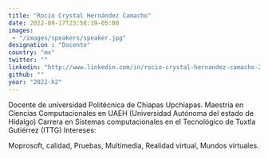 ```yaml
---
title: "Rocio Crystal Hernández Camacho"
date: 2022-09-17T23:58:19-05:00
images: 
 - "/images/speakers/speaker.jpg"
designation : "Docente"
country: "mx"
twitter: ""
linkedin: "http://www.linkedin.com/in/rocio-crystal-hernandez-camacho-2556158b"
github: ""
year: "2022-h2"
---
```


Docente de universidad Politécnica de Chiapas Upchiapas.
Maestría en Ciencias Computacionales en UAEH (Universidad Autónoma del estado de Hidalgo)
Carrera en Sistemas computacionales en el Tecnológico de Tuxtla Gutiérrez (ITTG)
Intereses: 

Moprosoft, calidad, Pruebas, Multimedia, Realidad virtual, Mundos virtuales.